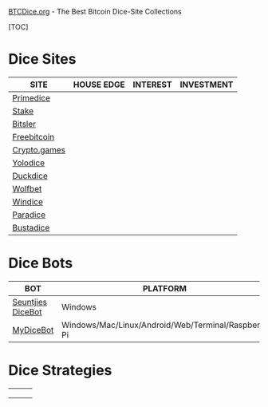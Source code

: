 [BTCDice.org](https://btcdice.org) - The Best Bitcoin Dice-Site Collections

[TOC]

# Dice Sites
| SITE | HOUSE EDGE | INTEREST | INVESTMENT |
| --- | --- | --- | --- |
| [Primedice](https://primedice.com/?c=37b517eadb) | | | |
| [Stake](https://stake.com/?c=34589cdbda) | | | |
| [Bitsler](https://www.bitsler.com/?ref=btcdiceorg) | | | |
| [Freebitcoin](https://freebitco.in/?r=38146355) | | | |
| [Crypto.games](https://crypto.games?i=ouVsFM9oV6) | | | |
| [Yolodice](https://yolodice.com/r?9iZL-2ZPG) | | | |
| [Duckdice](https://duckdice.io/?c=a5812eed82) | | | |
| [Wolfbet](https://wolf.bet?c=btcdice) | | | |
| [Windice](https://windice.io/?r=btcdiceorg) | | | |
| [Paradice](https://paradice.in/?c=btcdice) | | | |
| [Bustadice](https://bustadice.com) | | | |
# Dice Bots

| BOT | PLATFORM | SCRIPT |
| --- | --- | --- |
| [Seuntjies DiceBot](https://bot.seuntjie.com) | Windows | Lua |
| [MyDiceBot](https://mydicebot.com) | Windows/Mac/Linux/Android/Web/Terminal/Raspberry Pi | Lua/Javascript/Python |

# Dice Strategies

|      |      |      |
| ---- | ---- | ---- |
|      |      |      |
|      |      |      |
|      |      |      |

